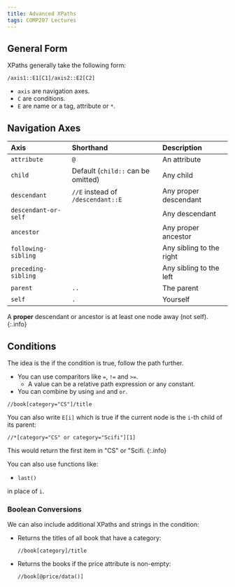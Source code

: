 ```yaml
---
title: Advanced XPaths
tags: COMP207 Lectures
---
```


## General Form
XPaths generally take the following form:

```
/axis1::E1[C1]/axis2::E2[C2]
```

* `axis` are navigation axes.
* `C` are conditions.
* `E` are name or a tag, attribute or `*`. 

## Navigation Axes

| Axis | Shorthand |  Description |
| :-- | :-- | :-- |
| `attribute` | `@` | An attribute |
| `child` | Default (`child::` can be omitted) | Any child |
| `descendant` | `//E` instead of `/descendant::E` | Any proper descendant |
| `descendant-or-self` | | Any descendant |
| `ancestor` | | Any proper ancestor |
| `following-sibling` | | Any sibling to the right |
| `preceding-sibling` | | Any sibling to the left |
| `parent` | `..` | The parent |
| `self` | `.` | Yourself |

A **proper** descendant or ancestor is at least one node away (not self).
{:.info}

## Conditions
The idea is the if the condition is true, follow the path further.

* You can use comparitors like `=`, `!=` and `>=`.
	* A value can be a relative path expression or any constant.
* You can combine by using `and` and `or`.

```
//book[category="CS"]/title
```

You can also write `E[i]` which is true if the current node is the `i`-th child of its parent:

```
//*[category="CS" or category="Scifi"][1]
```

This would return the first item in "CS" or "Scifi.
{:.info}

You can also use functions like:

* `last()`

in place of `i`.

### Boolean Conversions
We can also include additional XPaths and strings in the condition:

* Returns the titles of all book that have a category:

	```
	//book[category]/title
	```
* Returns the books if the price attribute is non-empty:

	```
	//book[@price/data()]
	```